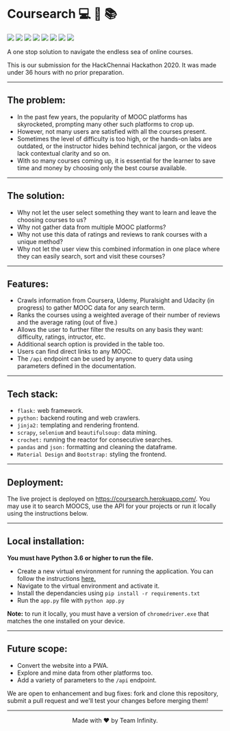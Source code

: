 
Coursearch 💻 📝 📚
============

[![](https://img.shields.io/badge/Made_with-Python3-blue?style=for-the-badge&logo=python)]()
[![](https://img.shields.io/badge/Made_with-flask-blue?style=for-the-badge&logo=flask)]()
[![](https://img.shields.io/badge/Made_with-pandas-blue?style=for-the-badge&logo=pandas)]()
[![](https://img.shields.io/badge/Made_with-selenium-blue?style=for-the-badge&logo=selenium)]()
[![](https://img.shields.io/badge/Made_with-crochet-blue?style=for-the-badge&logo=crochet)]()
[![](https://img.shields.io/badge/Made_with-scrapy-blue?style=for-the-badge&logo=scrapy)]()
[![](https://img.shields.io/badge/Made_with-material_design-blue?style=for-the-badge&logo=material-design)]()
[![](https://img.shields.io/badge/deployed_on-heroku-blue?style=for-the-badge&logo=heroku)]()

A one stop solution to navigate the endless sea of online courses.

This is our submission for the HackChennai Hackathon 2020. It was made under 36 hours with no prior preparation.

---

## The problem:
- In the past few years, the popularity of MOOC platforms has skyrocketed, prompting many other such platforms to crop up.
- However, not many users are satisfied with all the courses present.
- Sometimes the level of difficulty is too high, or the hands-on labs are outdated, or the instructor hides behind technical jargon, or the videos lack contextual clarity and so on.
- With so many courses coming up, it is essential for the learner to save time and money by choosing only the best course available.

---

## The solution:
- Why not let the user select something they want to learn and leave the choosing courses to us?
- Why not gather data from multiple MOOC platforms?
- Why not use this data of ratings and reviews to rank courses with a unique method? 
- Why not let the user view this combined information in one place where they can easily search, sort and visit these courses?

---

## Features:

- Crawls information from Coursera, Udemy, Pluralsight and Udacity (in progress) to gather MOOC data for any search term.
- Ranks the courses using a weighted average of their number of reviews and the average rating (out of five.)
- Allows the user to further filter the results on any basis they want: difficulty, ratings, intructor, etc.
- Additional search option is provided in the table too.
- Users can find direct links to any MOOC.
- The `/api` endpoint can be used by anyone to query data using parameters defined in the documentation.

---

## Tech stack:

- `flask:` web framework.
- `python:` backend routing and web crawlers.
- `jinja2:` templating and rendering frontend.
- `scrapy`, `selenium` and `beautifulsoup:` data mining.
- `crochet:` running the reactor for consecutive searches.
- `pandas` and `json:` formatting and cleaning the dataframe.
- `Material Design` and `Bootstrap:` styling the frontend.

---

## Deployment:

The live project is deployed on https://coursearch.herokuapp.com/. You may use it to search MOOCS, use the API for your projects or run it locally using the instructions below.

---

## Local installation:

**You must have Python 3.6 or higher to run the file.**

- Create a new virtual environment for running the application. You can follow the instructions [here.](https://uoa-eresearch.github.io/eresearch-cookbook/recipe/2014/11/26/python-virtual-env/)
- Navigate to the virtual environment and activate it.
- Install the dependancies using `pip install -r requirements.txt`
- Run the `app.py` file with `python app.py`

**Note:** to run it locally, you must have a version of `chromedriver.exe` that matches the one installed on your device. 

---

## Future scope:

- Convert the website into a PWA.
- Explore and mine data from other platforms too.
- Add a variety of parameters to the `/api` endpoint.

We are open to enhancement and bug fixes: fork and clone this repository, submit a pull request and we'll test your changes before merging them!

---

<p align="center">Made with ❤️ by Team Infinity.</p>
